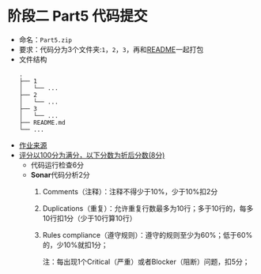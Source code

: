 # 阶段二 Part5 代码提交

 - 命名：`Part5.zip`
 - 要求：代码分为3个文件夹:`1`，`2`，`3`，再和[README](https://en.wikipedia.org/wiki/README)一起打包
 - 文件结构
	```shell
	.
	├── 1
	│   └── ...
	├── 2
	│   └── ...
	├── 3
	│   └── ...
	├── README.md
	└── ...
	```
 - [作业来源](https://se-2018.github.io/Stage2--Part5.html#coding-exercises)
 - [评分以100分为满分，以下分数为折后分数(8分)](https://se-2018.github.io/Stage2--ReviewForm)
	- 代码运行检查6分
	- **Sonar**代码分析2分
		1. Comments（注释）：注释不得少于10%，少于10%扣2分
		2. Duplications（重复）：允许重复行数最多为10行；多于10行的，每多10行扣1分（少于10行算10行）
		3. Rules compliance（遵守规则）：遵守的规则至少为60%；低于60%的，少10%就扣1分；

            注：每出现1个Critical（严重）或者Blocker（阻断）问题，扣5分；

